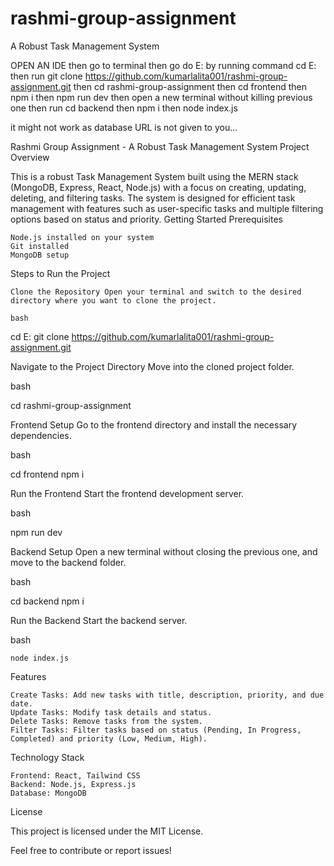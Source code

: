 # rashmi-group-assignment
A Robust Task Management System

OPEN AN IDE 
then go to terminal 
then go do E: by running command cd E:
then run git clone https://github.com/kumarlalita001/rashmi-group-assignment.git
then cd rashmi-group-assignment
then cd frontend
then npm i
then npm run dev
then open a new terminal without killing previous one
then run cd backend
then npm i
then node index.js

it might not work as database URL is not given to you...


Rashmi Group Assignment - A Robust Task Management System
Project Overview

This is a robust Task Management System built using the MERN stack (MongoDB, Express, React, Node.js) with a focus on creating, updating, deleting, and filtering tasks. The system is designed for efficient task management with features such as user-specific tasks and multiple filtering options based on status and priority.
Getting Started
Prerequisites

    Node.js installed on your system
    Git installed
    MongoDB setup

Steps to Run the Project

    Clone the Repository Open your terminal and switch to the desired directory where you want to clone the project.

    bash

cd E: 
git clone https://github.com/kumarlalita001/rashmi-group-assignment.git

Navigate to the Project Directory Move into the cloned project folder.

bash

cd rashmi-group-assignment

Frontend Setup Go to the frontend directory and install the necessary dependencies.

bash

cd frontend
npm i

Run the Frontend Start the frontend development server.

bash

npm run dev

Backend Setup Open a new terminal without closing the previous one, and move to the backend folder.

bash

cd backend
npm i

Run the Backend Start the backend server.

bash

    node index.js

Features

    Create Tasks: Add new tasks with title, description, priority, and due date.
    Update Tasks: Modify task details and status.
    Delete Tasks: Remove tasks from the system.
    Filter Tasks: Filter tasks based on status (Pending, In Progress, Completed) and priority (Low, Medium, High).

Technology Stack

    Frontend: React, Tailwind CSS
    Backend: Node.js, Express.js
    Database: MongoDB

License

This project is licensed under the MIT License.

Feel free to contribute or report issues!
